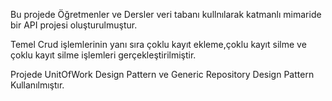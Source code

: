 Bu projede Öğretmenler ve Dersler veri tabanı kullnılarak katmanlı mimaride bir API projesi oluşturulmuştur.

Temel Crud işlemlerinin yanı sıra çoklu kayıt ekleme,çoklu kayıt silme ve çoklu kayıt silme işlemleri gerçekleştirilmiştir.

Projede UnitOfWork Design Pattern ve Generic Repository Design Pattern Kullanılmıştır.
